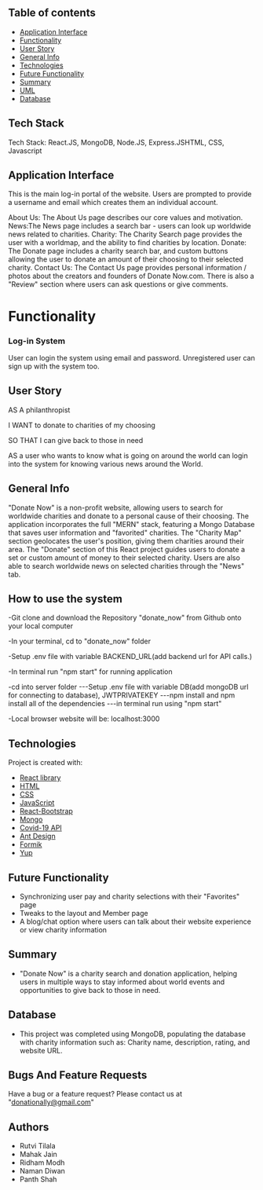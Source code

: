## Table of contents

- [Application Interface](#Application-Interface)
- [Functionality](#Functionality)
- [User Story](#User-Story)
- [General Info](#General-Info)
- [Technologies](#Technologies)
- [Future Functionality](#Future-Functionality)
- [Summary](#Summary)
- [UML](#UML)
- [Database](#Database)

## Tech Stack

Tech Stack: React.JS, MongoDB, Node.JS, Express.JSHTML, CSS, Javascript

## Application Interface

This is the main log-in portal of the website. Users are prompted to provide a username and email which creates them an individual account.

About Us: The About Us page describes our core values and motivation.
News:The News page includes a search bar - users can look up worldwide news related to charities.
Charity: The Charity Search page provides the user with a worldmap, and the ability to find charities by location.
Donate: The Donate page includes a charity search bar, and custom buttons allowing the user to donate an amount of their choosing to their selected charity.
Contact Us: The Contact Us page provides personal information / photos about the creators and founders of Donate Now.com. There is also a "Review" section where users can ask questions or give comments.

# Functionality

### Log-in System

User can login the system using email and password. Unregistered user can sign up with the system too.

## User Story

AS A philanthropist

I WANT to donate to charities of my choosing

SO THAT I can give back to those in need

AS a user who wants to know what is going on around the world can login into the system for knowing various news around the World.

## General Info

"Donate Now" is a non-profit website, allowing users to search for worldwide charities and donate to a personal cause of their choosing. The application incorporates the full "MERN" stack, featuring a Mongo Database that saves user information and "favorited" charities. The "Charity Map" section geolocates the user's position, giving them charities around their area. The "Donate" section of this React project guides users to donate a set or custom amount of money to their selected charity. Users are also able to search worldwide news on selected charities through the "News" tab.

## How to use the system

-Git clone and download the Repository "donate_now" from Github onto your local computer

-In your terminal, cd to "donate_now" folder

-Setup .env file with variable BACKEND_URL(add backend url for API calls.)

-In terminal run "npm start" for running application

-cd into server folder
---Setup .env file with variable DB(add mongoDB url for connecting to database), JWTPRIVATEKEY
---npm install and npm install all of the dependencies
---in terminal run using "npm start"

-Local browser website will be: localhost:3000

## Technologies

Project is created with:

- [React library](https://reactjs.org/)
- [HTML](https://developer.mozilla.org/en-US/docs/Web/HTML)
- [CSS](https://developer.mozilla.org/en-US/docs/Web/CSS)
- [JavaScript](https://www.javascript.com/)
- [React-Bootstrap](https://react-bootstrap.github.io/)
- [Mongo](https://www.mongodb.com/)
- [Covid-19 API](https://rapidapi.com/api-sports/api/covid-193)
- [Ant Design](https://ant.design/)
- [Formik](https://jaredpalmer.com/formik/docs/api/field)
- [Yup](https://www.npmjs.com/package/yup)

## Future Functionality

- Synchronizing user pay and charity selections with their "Favorites" page
- Tweaks to the layout and Member page
- A blog/chat option where users can talk about their website experience or view charity information

## Summary

- "Donate Now" is a charity search and donation application, helping users in multiple ways to stay informed about world events and opportunities to give back to those in need.

## Database

- This project was completed using MongoDB, populating the database with charity information such as: Charity name, description, rating, and website URL.

## Bugs And Feature Requests

Have a bug or a feature request? Please contact us at "donationally@gmail.com"

## Authors

- Rutvi Tilala
- Mahak Jain
- Ridham Modh
- Naman Diwan
- Panth Shah
